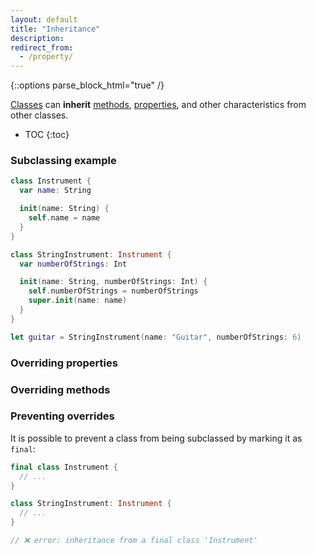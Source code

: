 ```yaml
---
layout: default
title: "Inheritance"
description: 
redirect_from: 
  - /property/
---
```

{::options parse_block_html="true" /}

[Classes](structs-and-classes) can **inherit** [methods](/methods), [properties](/properties), and other characteristics from other classes.

* TOC
{:toc}

### Subclassing example

```swift
class Instrument {
  var name: String

  init(name: String) {
    self.name = name
  }
}

class StringInstrument: Instrument {
  var numberOfStrings: Int

  init(name: String, numberOfStrings: Int) {
    self.numberOfStrings = numberOfStrings
    super.init(name: name)
  }
}

let guitar = StringInstrument(name: "Guitar", numberOfStrings: 6)
```

### Overriding properties

### Overriding methods

### Preventing overrides

It is possible to prevent a class from being subclassed by marking it as `final`:

```swift
final class Instrument {
  // ...
}

class StringInstrument: Instrument {
  // ...
}

// ❌ error: inheritance from a final class 'Instrument'
```
